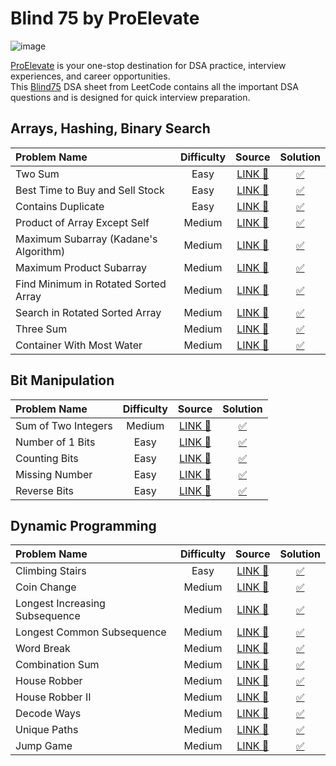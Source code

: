 # Blind 75 by ProElevate

![image](https://www.proelevate.in/assets/Common/Logo.svg)

[ProElevate](https://www.proelevate.in/) is your one-stop destination for DSA practice, interview experiences, and career opportunities. <br>
This [Blind75](https://www.proelevate.in/dsa-practice/leetcode-blind-75) DSA sheet from LeetCode contains all the important DSA questions and is designed for quick interview preparation. <br>

## Arrays, Hashing, Binary Search

| Problem Name                        | Difficulty | Source                                                                                       | Solution |
|:-------------------------------------|:------------:|:----------------------------------------------------------------------------------------------:|:----------:|
| Two Sum                             | Easy       | [LINK 🔗 ](https://leetcode.com/problems/two-sum/)                                               | [✅](https://github.com/arindal1/Blind75-ProElevate/blob/main/1%20-%20array%2C%20hashing%2C%20binary%20search/1.TwoSum.cpp)        |
| Best Time to Buy and Sell Stock     | Easy       | [LINK 🔗 ](https://leetcode.com/problems/best-time-to-buy-and-sell-stock/)                       | [✅](https://github.com/arindal1/Blind75-ProElevate/blob/main/1%20-%20array%2C%20hashing%2C%20binary%20search/2.BestTimeToBuyAndSellStock.cpp)         |
| Contains Duplicate                  | Easy       | [LINK 🔗 ](https://leetcode.com/problems/contains-duplicate/)                                    | [✅](https://github.com/arindal1/Blind75-ProElevate/blob/main/1%20-%20array%2C%20hashing%2C%20binary%20search/3.ContainsDuplicate.cpp)         |
| Product of Array Except Self        | Medium     | [LINK 🔗 ](https://leetcode.com/problems/product-of-array-except-self/)                          | [✅](https://github.com/arindal1/Blind75-ProElevate/blob/main/1%20-%20array%2C%20hashing%2C%20binary%20search/4.ProductOfArrayExceptSelf.cpp)         |
| Maximum Subarray (Kadane's Algorithm) | Medium     | [LINK 🔗 ](https://leetcode.com/problems/maximum-subarray/)                                      | [✅](https://github.com/arindal1/Blind75-ProElevate/blob/main/1%20-%20array%2C%20hashing%2C%20binary%20search/5.MaximumSubarray.cpp)         |
| Maximum Product Subarray            | Medium     | [LINK 🔗 ](https://leetcode.com/problems/maximum-product-subarray/)                              | [✅](https://github.com/arindal1/Blind75-ProElevate/blob/main/1%20-%20array%2C%20hashing%2C%20binary%20search/6.MaximumProductSubarray.cpp)         |
| Find Minimum in Rotated Sorted Array | Medium     | [LINK 🔗 ](https://leetcode.com/problems/find-minimum-in-rotated-sorted-array/)                  | [✅](https://github.com/arindal1/Blind75-ProElevate/blob/main/1%20-%20array%2C%20hashing%2C%20binary%20search/7.FindMinimumInRotatedSortedArray.cpp)         |
| Search in Rotated Sorted Array      | Medium     | [LINK 🔗 ](https://leetcode.com/problems/search-in-rotated-sorted-array/)                        | [✅](https://github.com/arindal1/Blind75-ProElevate/blob/main/1%20-%20array%2C%20hashing%2C%20binary%20search/8.SearchInRotatedSortedArray.cpp)         |
| Three Sum                           | Medium     | [LINK 🔗 ](https://leetcode.com/problems/3sum/)                                                  | [✅](https://github.com/arindal1/Blind75-ProElevate/blob/main/1%20-%20array%2C%20hashing%2C%20binary%20search/9.ThreeSum.cpp)         |
| Container With Most Water           | Medium     | [LINK 🔗 ](https://leetcode.com/problems/container-with-most-water/description/)                 | [✅](https://github.com/arindal1/Blind75-ProElevate/blob/main/1%20-%20array%2C%20hashing%2C%20binary%20search/10.ContainerWithMostWater.cpp)         |

## Bit Manipulation

| Problem Name                        | Difficulty | Source                                                                                       | Solution |
|:-------------------------------------|:------------:|:----------------------------------------------------------------------------------------------:|:----------:|
| Sum of Two Integers                 | Medium     | [LINK 🔗 ](https://leetcode.com/problems/sum-of-two-integers/)                                   | [✅](https://github.com/arindal1/Blind75-ProElevate/blob/main/2%20-%20bit%20manipulation/1.SumOfTwoIntegers.cpp)         |
| Number of 1 Bits                    | Easy       | [LINK 🔗 ](https://leetcode.com/problems/number-of-1-bits/description/)                          | [✅](https://github.com/arindal1/Blind75-ProElevate/blob/main/2%20-%20bit%20manipulation/2.NumberOf1Bits.cpp)         |
| Counting Bits                       | Easy       | [LINK 🔗 ](https://leetcode.com/problems/counting-bits/)                                         | [✅](https://github.com/arindal1/Blind75-ProElevate/blob/main/2%20-%20bit%20manipulation/3.CountingBits.cpp)         |
| Missing Number                      | Easy       | [LINK 🔗 ](https://leetcode.com/problems/missing-number/)                                        | [✅](https://github.com/arindal1/Blind75-ProElevate/blob/main/2%20-%20bit%20manipulation/4.MissingNumber.cpp)         |
| Reverse Bits                        | Easy       | [LINK 🔗 ](https://leetcode.com/problems/reverse-bits/description/)                              | [✅](https://github.com/arindal1/Blind75-ProElevate/blob/main/2%20-%20bit%20manipulation/5.ReverseBits.cpp)         |

## Dynamic Programming

| Problem Name                    | Difficulty | Source                                                                                      | Solution |
|:-------------------------------------|:------------:|:----------------------------------------------------------------------------------------------:|:----------:|
| Climbing Stairs                 | Easy       | [LINK 🔗](https://leetcode.com/problems/climbing-stairs/)                                      | [✅](https://github.com/arindal1/Blind75-ProElevate/blob/main/3%20-%20dynamic%20programming/1.ClimbingStairs.cpp)        |
| Coin Change                     | Medium     | [LINK 🔗](https://leetcode.com/problems/coin-change/)                                          | [✅](https://github.com/arindal1/Blind75-ProElevate/blob/main/3%20-%20dynamic%20programming/2.CoinChange.cpp)        |
| Longest Increasing Subsequence  | Medium     | [LINK 🔗](https://leetcode.com/problems/longest-increasing-subsequence/description/)           | [✅](https://github.com/arindal1/Blind75-ProElevate/blob/main/3%20-%20dynamic%20programming/3.LongestIncreasingSubsequence.cpp)       |
| Longest Common Subsequence      | Medium     | [LINK 🔗](https://leetcode.com/problems/longest-common-subsequence/)                           | [✅](https://github.com/arindal1/Blind75-ProElevate/blob/main/3%20-%20dynamic%20programming/4.LongestCommonSubsequence.cpp)        |
| Word Break                      | Medium     | [LINK 🔗](https://leetcode.com/problems/word-break/)                                           | [✅](https://github.com/arindal1/Blind75-ProElevate/blob/main/3%20-%20dynamic%20programming/5.WordBreak.cpp)         |
| Combination Sum                 | Medium     | [LINK 🔗](https://leetcode.com/problems/combination-sum-iii/description/)                      | [✅](https://github.com/arindal1/Blind75-ProElevate/blob/main/3%20-%20dynamic%20programming/6.CombinationalSum.cpp)         |
| House Robber                    | Medium     | [LINK 🔗](https://leetcode.com/problems/house-robber/description/)                             | [✅](https://github.com/arindal1/Blind75-ProElevate/blob/main/3%20-%20dynamic%20programming/7.HouseRobber.cpp)         |
| House Robber II                 | Medium     | [LINK 🔗](https://leetcode.com/problems/house-robber-ii/description/)                          | [✅](https://github.com/arindal1/Blind75-ProElevate/blob/main/3%20-%20dynamic%20programming/8.HouseRobberII.cpp)         |
| Decode Ways                     | Medium     | [LINK 🔗](https://leetcode.com/problems/decode-ways/)                                          | [✅](https://github.com/arindal1/Blind75-ProElevate/blob/main/3%20-%20dynamic%20programming/9.DecodeWays.cpp)         |
| Unique Paths                    | Medium     | [LINK 🔗](https://leetcode.com/problems/unique-paths/description/)                             | [✅](https://github.com/arindal1/Blind75-ProElevate/blob/main/3%20-%20dynamic%20programming/10.UniquePaths.cpp)         |
| Jump Game                       | Medium     | [LINK 🔗](https://leetcode.com/problems/jump-game/description/)                                | [✅](https://github.com/arindal1/Blind75-ProElevate/blob/main/3%20-%20dynamic%20programming/11.JumpGame.cpp)         |


